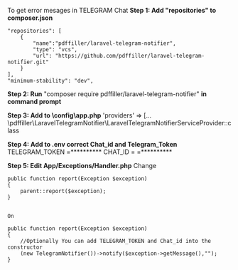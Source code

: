 To get error mesages in TELEGRAM Chat
**Step 1: Add "repositories" to composer.json**
	
	"repositories": [
        {
            "name":"pdffiller/laravel-telegram-notifier",
			"type": "vcs",
            "url": "https://github.com/pdffiller/laravel-telegram-notifier.git"
        }
    ],
    "minimum-stability": "dev",

**Step 2: Run** "composer require pdffiller/laravel-telegram-notifier" **in command prompt**

**Step 3: Add to \config\app.php** 'providers' => [... \pdffiller\LaravelTelegramNotifier\LaravelTelegramNotifierServiceProvider::class

**Step 4: Add to .env correct Chat_id and  Telegram_Token**
		TELEGRAM_TOKEN =**********
		CHAT_ID = =**********	
		
**Step 5: Edit App/Exceptions/Handler.php**
	Change  
	
    public function report(Exception $exception)
    {
        parent::report($exception);
    }

	
	On
	
    public function report(Exception $exception)
    {
		//Optionally You can add TELEGRAM_TOKEN and Chat_id into the constructor
        (new TelegramNotifier())->notify($exception->getMessage(),"");
    }

	
	